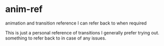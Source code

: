 # anim-ref
animation and transition reference I can refer back to when required


This is just a personal reference of transitions I generally prefer trying out. something to refer back to in case of any issues.
